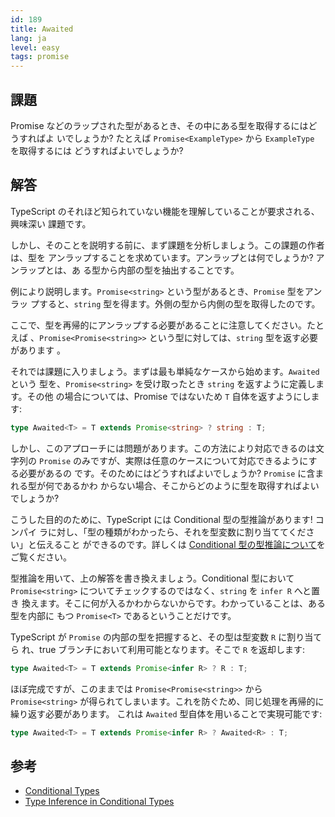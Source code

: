 ```yaml
---
id: 189
title: Awaited
lang: ja
level: easy
tags: promise
---
```


## 課題

Promise などのラップされた型があるとき、その中にある型を取得するにはどうすればよ
いでしょうか? たとえば `Promise<ExampleType>` から `ExampleType` を取得するには
どうすればよいでしょうか?

## 解答

TypeScript のそれほど知られていない機能を理解していることが要求される、興味深い
課題です。

しかし、そのことを説明する前に、まず課題を分析しましょう。この課題の作者は、型を
アンラップすることを求めています。アンラップとは何でしょうか? アンラップとは、あ
る型から内部の型を抽出することです。

例により説明します。`Promise<string>` という型があるとき、`Promise` 型をアンラッ
プすると、`string` 型を得ます。外側の型から内側の型を取得したのです。

ここで、型を再帰的にアンラップする必要があることに注意してください。たとえば
、`Promise<Promise<string>>` という型に対しては、`string` 型を返す必要があります
。

それでは課題に入りましょう。まずは最も単純なケースから始めます。`Awaited` という
型を、`Promise<string>` を受け取ったとき `string` を返すように定義します。その他
の場合については、Promise ではないため `T` 自体を返すようにします:

```ts
type Awaited<T> = T extends Promise<string> ? string : T;
```

しかし、このアプローチには問題があります。この方法により対応できるのは文字列の
`Promise` のみですが、実際は任意のケースについて対応できるようにする必要があるの
です。そのためにはどうすればよいでしょうか? `Promise` に含まれる型が何であるかわ
からない場合、そこからどのように型を取得すればよいでしょうか?

こうした目的のために、TypeScript には Conditional 型の型推論があります! コンパイ
ラに対し、「型の種類がわかったら、それを型変数に割り当ててください」と伝えること
ができるのです。詳しくは
[Conditional 型の型推論について](https://www.typescriptlang.org/docs/handbook/release-notes/typescript-2-8.html#type-inference-in-conditional-types)を
ご覧ください。

型推論を用いて、上の解答を書き換えましょう。Conditional 型において
`Promise<string>` についてチェックするのではなく、`string` を `infer R` へと置き
換えます。そこに何が入るかわからないからです。わかっていることは、ある型を内部に
もつ `Promise<T>` であるということだけです。

TypeScript が `Promise` の内部の型を把握すると、その型は型変数 `R` に割り当てら
れ、true ブランチにおいて利用可能となります。そこで `R` を返却します:

```ts
type Awaited<T> = T extends Promise<infer R> ? R : T;
```

ほぼ完成ですが、このままでは `Promise<Promise<string>>` から `Promise<string>`
が得られてしまいます。これを防ぐため、同じ処理を再帰的に繰り返す必要があります。
これは `Awaited` 型自体を用いることで実現可能です:

```ts
type Awaited<T> = T extends Promise<infer R> ? Awaited<R> : T;
```

## 参考

- [Conditional Types](https://www.typescriptlang.org/docs/handbook/2/conditional-types.html)
- [Type Inference in Conditional Types](https://www.typescriptlang.org/docs/handbook/2/conditional-types.html#inferring-within-conditional-types)
